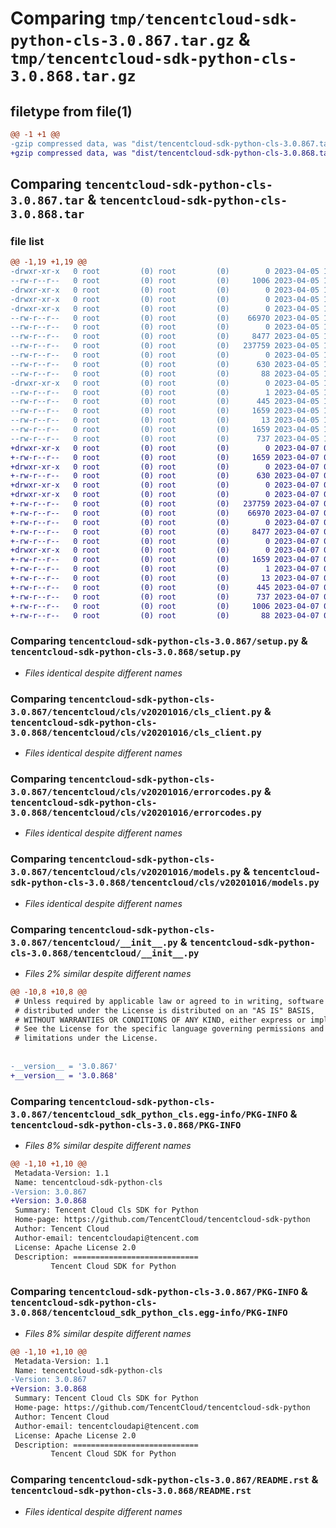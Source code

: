 # Comparing `tmp/tencentcloud-sdk-python-cls-3.0.867.tar.gz` & `tmp/tencentcloud-sdk-python-cls-3.0.868.tar.gz`

## filetype from file(1)

```diff
@@ -1 +1 @@
-gzip compressed data, was "dist/tencentcloud-sdk-python-cls-3.0.867.tar", last modified: Wed Apr  5 16:26:00 2023, max compression
+gzip compressed data, was "dist/tencentcloud-sdk-python-cls-3.0.868.tar", last modified: Fri Apr  7 00:24:57 2023, max compression
```

## Comparing `tencentcloud-sdk-python-cls-3.0.867.tar` & `tencentcloud-sdk-python-cls-3.0.868.tar`

### file list

```diff
@@ -1,19 +1,19 @@
-drwxr-xr-x   0 root         (0) root         (0)        0 2023-04-05 16:26:00.000000 tencentcloud-sdk-python-cls-3.0.867/
--rw-r--r--   0 root         (0) root         (0)     1006 2023-04-05 16:26:00.000000 tencentcloud-sdk-python-cls-3.0.867/setup.py
-drwxr-xr-x   0 root         (0) root         (0)        0 2023-04-05 16:26:00.000000 tencentcloud-sdk-python-cls-3.0.867/tencentcloud/
-drwxr-xr-x   0 root         (0) root         (0)        0 2023-04-05 16:26:00.000000 tencentcloud-sdk-python-cls-3.0.867/tencentcloud/cls/
-drwxr-xr-x   0 root         (0) root         (0)        0 2023-04-05 16:26:00.000000 tencentcloud-sdk-python-cls-3.0.867/tencentcloud/cls/v20201016/
--rw-r--r--   0 root         (0) root         (0)    66970 2023-04-05 16:26:00.000000 tencentcloud-sdk-python-cls-3.0.867/tencentcloud/cls/v20201016/cls_client.py
--rw-r--r--   0 root         (0) root         (0)        0 2023-04-05 16:26:00.000000 tencentcloud-sdk-python-cls-3.0.867/tencentcloud/cls/v20201016/__init__.py
--rw-r--r--   0 root         (0) root         (0)     8477 2023-04-05 16:26:00.000000 tencentcloud-sdk-python-cls-3.0.867/tencentcloud/cls/v20201016/errorcodes.py
--rw-r--r--   0 root         (0) root         (0)   237759 2023-04-05 16:26:00.000000 tencentcloud-sdk-python-cls-3.0.867/tencentcloud/cls/v20201016/models.py
--rw-r--r--   0 root         (0) root         (0)        0 2023-04-05 16:26:00.000000 tencentcloud-sdk-python-cls-3.0.867/tencentcloud/cls/__init__.py
--rw-r--r--   0 root         (0) root         (0)      630 2023-04-05 16:26:00.000000 tencentcloud-sdk-python-cls-3.0.867/tencentcloud/__init__.py
--rw-r--r--   0 root         (0) root         (0)       88 2023-04-05 16:26:00.000000 tencentcloud-sdk-python-cls-3.0.867/setup.cfg
-drwxr-xr-x   0 root         (0) root         (0)        0 2023-04-05 16:26:00.000000 tencentcloud-sdk-python-cls-3.0.867/tencentcloud_sdk_python_cls.egg-info/
--rw-r--r--   0 root         (0) root         (0)        1 2023-04-05 16:26:00.000000 tencentcloud-sdk-python-cls-3.0.867/tencentcloud_sdk_python_cls.egg-info/dependency_links.txt
--rw-r--r--   0 root         (0) root         (0)      445 2023-04-05 16:26:00.000000 tencentcloud-sdk-python-cls-3.0.867/tencentcloud_sdk_python_cls.egg-info/SOURCES.txt
--rw-r--r--   0 root         (0) root         (0)     1659 2023-04-05 16:26:00.000000 tencentcloud-sdk-python-cls-3.0.867/tencentcloud_sdk_python_cls.egg-info/PKG-INFO
--rw-r--r--   0 root         (0) root         (0)       13 2023-04-05 16:26:00.000000 tencentcloud-sdk-python-cls-3.0.867/tencentcloud_sdk_python_cls.egg-info/top_level.txt
--rw-r--r--   0 root         (0) root         (0)     1659 2023-04-05 16:26:00.000000 tencentcloud-sdk-python-cls-3.0.867/PKG-INFO
--rw-r--r--   0 root         (0) root         (0)      737 2023-04-05 16:26:00.000000 tencentcloud-sdk-python-cls-3.0.867/README.rst
+drwxr-xr-x   0 root         (0) root         (0)        0 2023-04-07 00:24:57.000000 tencentcloud-sdk-python-cls-3.0.868/
+-rw-r--r--   0 root         (0) root         (0)     1659 2023-04-07 00:24:57.000000 tencentcloud-sdk-python-cls-3.0.868/PKG-INFO
+drwxr-xr-x   0 root         (0) root         (0)        0 2023-04-07 00:24:57.000000 tencentcloud-sdk-python-cls-3.0.868/tencentcloud/
+-rw-r--r--   0 root         (0) root         (0)      630 2023-04-07 00:24:57.000000 tencentcloud-sdk-python-cls-3.0.868/tencentcloud/__init__.py
+drwxr-xr-x   0 root         (0) root         (0)        0 2023-04-07 00:24:57.000000 tencentcloud-sdk-python-cls-3.0.868/tencentcloud/cls/
+drwxr-xr-x   0 root         (0) root         (0)        0 2023-04-07 00:24:57.000000 tencentcloud-sdk-python-cls-3.0.868/tencentcloud/cls/v20201016/
+-rw-r--r--   0 root         (0) root         (0)   237759 2023-04-07 00:24:57.000000 tencentcloud-sdk-python-cls-3.0.868/tencentcloud/cls/v20201016/models.py
+-rw-r--r--   0 root         (0) root         (0)    66970 2023-04-07 00:24:57.000000 tencentcloud-sdk-python-cls-3.0.868/tencentcloud/cls/v20201016/cls_client.py
+-rw-r--r--   0 root         (0) root         (0)        0 2023-04-07 00:24:57.000000 tencentcloud-sdk-python-cls-3.0.868/tencentcloud/cls/v20201016/__init__.py
+-rw-r--r--   0 root         (0) root         (0)     8477 2023-04-07 00:24:57.000000 tencentcloud-sdk-python-cls-3.0.868/tencentcloud/cls/v20201016/errorcodes.py
+-rw-r--r--   0 root         (0) root         (0)        0 2023-04-07 00:24:57.000000 tencentcloud-sdk-python-cls-3.0.868/tencentcloud/cls/__init__.py
+drwxr-xr-x   0 root         (0) root         (0)        0 2023-04-07 00:24:57.000000 tencentcloud-sdk-python-cls-3.0.868/tencentcloud_sdk_python_cls.egg-info/
+-rw-r--r--   0 root         (0) root         (0)     1659 2023-04-07 00:24:57.000000 tencentcloud-sdk-python-cls-3.0.868/tencentcloud_sdk_python_cls.egg-info/PKG-INFO
+-rw-r--r--   0 root         (0) root         (0)        1 2023-04-07 00:24:57.000000 tencentcloud-sdk-python-cls-3.0.868/tencentcloud_sdk_python_cls.egg-info/dependency_links.txt
+-rw-r--r--   0 root         (0) root         (0)       13 2023-04-07 00:24:57.000000 tencentcloud-sdk-python-cls-3.0.868/tencentcloud_sdk_python_cls.egg-info/top_level.txt
+-rw-r--r--   0 root         (0) root         (0)      445 2023-04-07 00:24:57.000000 tencentcloud-sdk-python-cls-3.0.868/tencentcloud_sdk_python_cls.egg-info/SOURCES.txt
+-rw-r--r--   0 root         (0) root         (0)      737 2023-04-07 00:24:57.000000 tencentcloud-sdk-python-cls-3.0.868/README.rst
+-rw-r--r--   0 root         (0) root         (0)     1006 2023-04-07 00:24:57.000000 tencentcloud-sdk-python-cls-3.0.868/setup.py
+-rw-r--r--   0 root         (0) root         (0)       88 2023-04-07 00:24:57.000000 tencentcloud-sdk-python-cls-3.0.868/setup.cfg
```

### Comparing `tencentcloud-sdk-python-cls-3.0.867/setup.py` & `tencentcloud-sdk-python-cls-3.0.868/setup.py`

 * *Files identical despite different names*

### Comparing `tencentcloud-sdk-python-cls-3.0.867/tencentcloud/cls/v20201016/cls_client.py` & `tencentcloud-sdk-python-cls-3.0.868/tencentcloud/cls/v20201016/cls_client.py`

 * *Files identical despite different names*

### Comparing `tencentcloud-sdk-python-cls-3.0.867/tencentcloud/cls/v20201016/errorcodes.py` & `tencentcloud-sdk-python-cls-3.0.868/tencentcloud/cls/v20201016/errorcodes.py`

 * *Files identical despite different names*

### Comparing `tencentcloud-sdk-python-cls-3.0.867/tencentcloud/cls/v20201016/models.py` & `tencentcloud-sdk-python-cls-3.0.868/tencentcloud/cls/v20201016/models.py`

 * *Files identical despite different names*

### Comparing `tencentcloud-sdk-python-cls-3.0.867/tencentcloud/__init__.py` & `tencentcloud-sdk-python-cls-3.0.868/tencentcloud/__init__.py`

 * *Files 2% similar despite different names*

```diff
@@ -10,8 +10,8 @@
 # Unless required by applicable law or agreed to in writing, software
 # distributed under the License is distributed on an "AS IS" BASIS,
 # WITHOUT WARRANTIES OR CONDITIONS OF ANY KIND, either express or implied.
 # See the License for the specific language governing permissions and
 # limitations under the License.
 
 
-__version__ = '3.0.867'
+__version__ = '3.0.868'
```

### Comparing `tencentcloud-sdk-python-cls-3.0.867/tencentcloud_sdk_python_cls.egg-info/PKG-INFO` & `tencentcloud-sdk-python-cls-3.0.868/PKG-INFO`

 * *Files 8% similar despite different names*

```diff
@@ -1,10 +1,10 @@
 Metadata-Version: 1.1
 Name: tencentcloud-sdk-python-cls
-Version: 3.0.867
+Version: 3.0.868
 Summary: Tencent Cloud Cls SDK for Python
 Home-page: https://github.com/TencentCloud/tencentcloud-sdk-python
 Author: Tencent Cloud
 Author-email: tencentcloudapi@tencent.com
 License: Apache License 2.0
 Description: ============================
         Tencent Cloud SDK for Python
```

### Comparing `tencentcloud-sdk-python-cls-3.0.867/PKG-INFO` & `tencentcloud-sdk-python-cls-3.0.868/tencentcloud_sdk_python_cls.egg-info/PKG-INFO`

 * *Files 8% similar despite different names*

```diff
@@ -1,10 +1,10 @@
 Metadata-Version: 1.1
 Name: tencentcloud-sdk-python-cls
-Version: 3.0.867
+Version: 3.0.868
 Summary: Tencent Cloud Cls SDK for Python
 Home-page: https://github.com/TencentCloud/tencentcloud-sdk-python
 Author: Tencent Cloud
 Author-email: tencentcloudapi@tencent.com
 License: Apache License 2.0
 Description: ============================
         Tencent Cloud SDK for Python
```

### Comparing `tencentcloud-sdk-python-cls-3.0.867/README.rst` & `tencentcloud-sdk-python-cls-3.0.868/README.rst`

 * *Files identical despite different names*

